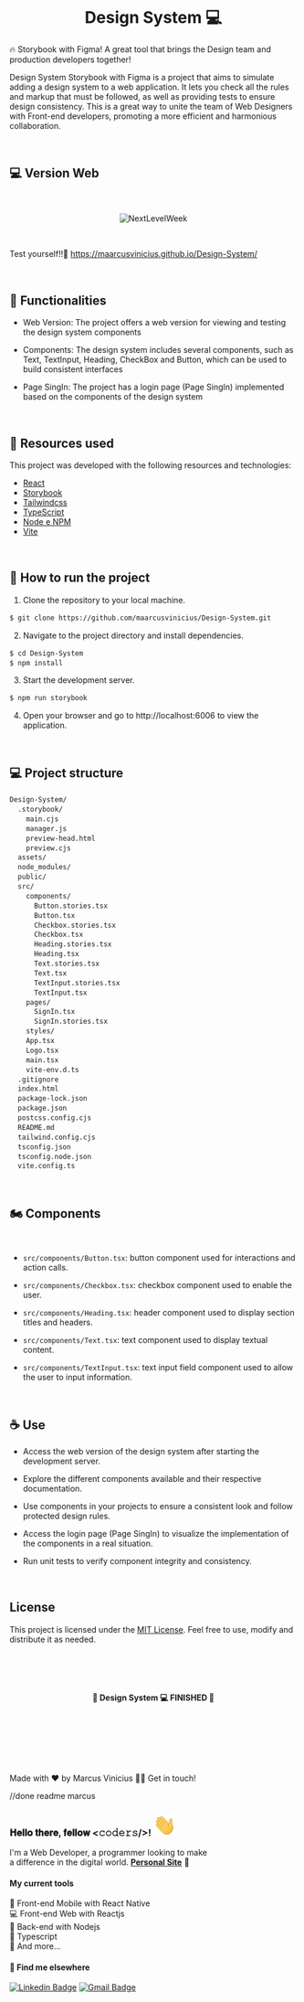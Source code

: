 <h1 align="center">Design System 💻</h1>

<p align="left">🔥 Storybook with Figma! A great tool that brings the Design team and production developers together!

<br />

Design System Storybook with Figma is a project that aims to simulate adding a design system to a web application. It lets you check all the rules and markup that must be followed, as well as providing tests to ensure design consistency. This is a great way to unite the team of Web Designers with Front-end developers, promoting a more efficient and harmonious collaboration.

</p>

<br />

## 💻 Version Web

<br />

<div id="layout" align="center">
  <p align="stretch">
    <img align="center" height="200" alt="NextLevelWeek" title="#NextLevelWeek" src="./assets/Web Img Ti1.png">
  </p>
</div>

<br />

Test yourself!!🔎 https://maarcusvinicius.github.io/Design-System/

<br />

## 🎡 Functionalities

- Web Version: The project offers a web version for viewing and testing the design system components

- Components: The design system includes several components, such as Text, TextInput, Heading, CheckBox and Button, which can be used to build consistent interfaces

- Page SingIn: The project has a login page (Page SingIn) implemented based on the components of the design system

<br />

## 🔧 Resources used

This project was developed with the following resources and technologies:

- [React](https://reactjs.org/)
- [Storybook](https://storybook.js.org/)
- [Tailwindcss](https://tailwindcss.com/)
- [TypeScript](https://developer.mozilla.org/pt-BR/docs/Web/JavaScript)
- [Node e NPM](https://nodejs.org/)
- [Vite](https://vitejs.dev/)

<br />

## 🚀 How to run the project

1. Clone the repository to your local machine.

```bash
$ git clone https://github.com/maarcusvinicius/Design-System.git
```

2. Navigate to the project directory and install dependencies.

```bash
$ cd Design-System
$ npm install
```

3. Start the development server.

```bash
$ npm run storybook
```

4. Open your browser and go to http://localhost:6006 to view the application.

<br />

## 💻 Project structure

```bash
Design-System/
  .storybook/
    main.cjs
    manager.js
    preview-head.html
    preview.cjs
  assets/
  node_modules/
  public/
  src/
    components/
      Button.stories.tsx
      Button.tsx
      Checkbox.stories.tsx
      Checkbox.tsx
      Heading.stories.tsx
      Heading.tsx
      Text.stories.tsx
      Text.tsx
      TextInput.stories.tsx
      TextInput.tsx
    pages/
      SignIn.tsx
      SignIn.stories.tsx
    styles/
    App.tsx
    Logo.tsx
    main.tsx
    vite-env.d.ts
  .gitignore
  index.html
  package-lock.json
  package.json
  postcss.config.cjs
  README.md
  tailwind.config.cjs
  tsconfig.json
  tsconfig.node.json
  vite.config.ts
```

<br />

## 🏍️ Components

<br />

- `src/components/Button.tsx`: button component used for interactions and action calls.

- `src/components/Checkbox.tsx`: checkbox component used to enable the user.

- `src/components/Heading.tsx`: header component used to display section titles and headers.

- `src/components/Text.tsx`: text component used to display textual content.

- `src/components/TextInput.tsx`: text input field component used to allow the user to input information.

<br />

## ☕ Use

- Access the web version of the design system after starting the development server.

- Explore the different components available and their respective documentation.

- Use components in your projects to ensure a consistent look and follow protected design rules.

- Access the login page (Page SingIn) to visualize the implementation of the components in a real situation.

- Run unit tests to verify component integrity and consistency.

<br />

## License

<p>

This project is licensed under the [MIT License](https://opensource.org/license/mit/). Feel free to use, modify and distribute it as needed.

</p>

<br />
<br />
<br />
<h4 align="center"> 
	🚧  Design System 💻 FINISHED  🚧
</h4>
<br />
<br />
<br />
<br />
<br />

Made with ❤️ by Marcus Vinicius 👋🏽 Get in touch!

//done readme marcus











### 𝐇𝐞𝐥𝐥𝐨 𝐭𝐡𝐞𝐫𝐞, 𝐟𝐞𝐥𝐥𝐨𝐰 <𝚌𝚘𝚍𝚎𝚛𝚜/>! <img width="40" src="https://raw.githubusercontent.com/ABSphreak/ABSphreak/master/gifs/Hi.gif">

I'm a Web Developer, a programmer looking to make <br /> a difference in the digital world. [**Personal Site**](https://marcus-dev.vercel.app/) 🚀

#### My current tools

📲 Front-end Mobile with React Native  
💻 Front-end Web with Reactjs  
📡 Back-end with Nodejs  
🔣 Typescript  
🧰 And more...

#### 💬 Find me elsewhere

[![Linkedin Badge](https://img.shields.io/badge/-Linkedin-blue?style=flat-square&logo=Linkedin&logoColor=white&link=https://www.linkedin.com/in/marcus-vinicius-507718228/)](https://www.linkedin.com/in/marcus-vinicius-507718228/)
[![Gmail Badge](https://img.shields.io/badge/-marcus.editor77@gmail.com-c14438?style=flat-square&logo=Gmail&logoColor=white&link=mailto:marcus.editor77@gmail.com)](marcus.editor77@gmail.com)
